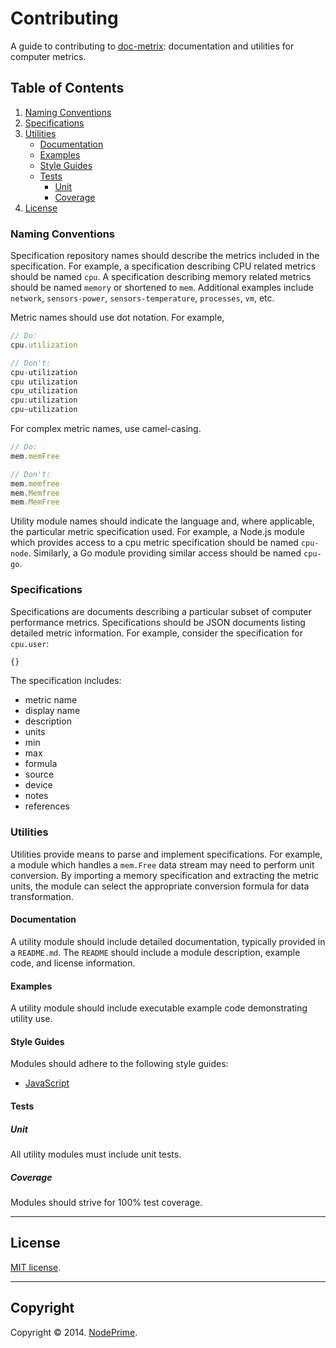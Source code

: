 Contributing
============

A guide to contributing to [doc-metrix](https://github.com/doc-metrix/overview): documentation and utilities for computer metrics.


## Table of Contents

1. 	[Naming Conventions](#naming-conventions)
1. 	[Specifications](#specifications)
1. 	[Utilities](#utilities)
	* 	[Documentation](#documentation)
	* 	[Examples](#examples)
	* 	[Style Guides](#style-guides)
	* 	[Tests](#tests)
		- 	[Unit](#unit)
		- 	[Coverage](#coverage)
1. 	[License](#license)



### Naming Conventions

Specification repository names should describe the metrics included in the specification. For example, a specification describing CPU related metrics should be named `cpu`. A specification describing memory related metrics should be named `memory` or shortened to `mem`. Additional examples include `network`, `sensors-power`, `sensors-temperature`, `processes`, `vm`, etc.

Metric names should use dot notation. For example,

``` javascript
// Do:
cpu.utilization

// Don't:
cpu-utilization
cpu utilization
cpu_utilization
cpu:utilization
cpu~utilization
```

For complex metric names, use camel-casing.

``` javascript
// Do:
mem.memFree

// Don't:
mem.memfree
mem.Memfree
mem.MemFree
```

Utility module names should indicate the language and, where applicable, the particular metric specification used. For example, a Node.js module which provides access to a cpu metric specification should be named `cpu-node`. Similarly, a Go module providing similar access should be named `cpu-go`.


### Specifications

Specifications are documents describing a particular subset of computer performance metrics. Specifications should be JSON documents listing detailed metric information. For example, consider the specification for `cpu.user`:

``` javascript
{}
```

The specification includes:

- 	metric name
-	display name
- 	description
- 	units
- 	min
- 	max
- 	formula
- 	source
- 	device
-	notes
- 	references




### Utilities

Utilities provide means to parse and implement specifications. For example, a module which handles a `mem.Free` data stream may need to perform unit conversion. By importing a memory specification and extracting the metric units, the module can select the appropriate conversion formula for data transformation.


#### Documentation

A utility module should include detailed documentation, typically provided in a `README.md`. The `README` should include a module description, example code, and license information.


#### Examples

A utility module should include executable example code demonstrating utility use.


#### Style Guides

Modules should adhere to the following style guides:

- 	[JavaScript](https://github.com/kgryte/javascript-style-guide)


#### Tests

##### Unit

All utility modules must include unit tests.


##### Coverage

Modules should strive for 100% test coverage.


---
## License

[MIT license](http://opensource.org/licenses/MIT). 


---
## Copyright

Copyright &copy; 2014. [NodePrime](http://nodeprime.com).

